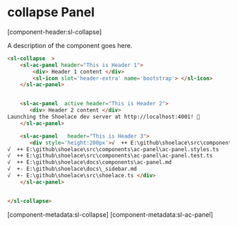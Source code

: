 # collapse Panel

[component-header:sl-collapse]

A description of the component goes here.

```html preview
<sl-collapse  >
    <sl-ac-panel header="This is Header 1">
        <div> Header 1 content </div>
        <sl-icon slot='header-extra' name='bootstrap'> </sl-icon>
    </sl-ac-panel>


    <sl-ac-panel  active header="This is Header 2">
       <div> Header 2 content </div>
Launching the Shoelace dev server at http://localhost:4001! 🥾
    </sl-ac-panel>

    <sl-ac-panel   header="This is Header 3">
       <div style='height:200px'>√  ++ E:\github\shoelace\src\components\ac-panel\ac-panel.ts
√  ++ E:\github\shoelace\src\components\ac-panel\ac-panel.styles.ts
√  ++ E:\github\shoelace\src\components\ac-panel\ac-panel.test.ts
√  ++ E:\github\shoelace\docs\components\ac-panel.md
√  +- E:\github\shoelace\docs\_sidebar.md
√  +- E:\github\shoelace\src\shoelace.ts </div>
    </sl-ac-panel>


</sl-collapse>
```



[component-metadata:sl-collapse]
[component-metadata:sl-ac-panel]
